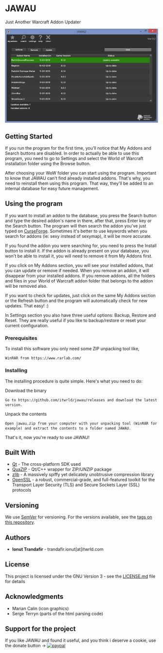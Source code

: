 # JAWAU

Just Another Warcraft Addon Updater

![alt text](https://raw.githubusercontent.com/itwrld/jawau/master/showcase/JAWAU.png)


## Getting Started

If you run the program for the first time, you&rsquo;ll notice that My Addons and Search buttons are disabled. In order to actually be able to use this program, you need to go to Settings and select the World of Warcraft installation folder using the Browse button.

After choosing your WoW folder you can start using the program. Important to know that JAWAU can't find already installed addons. That's why, you need to reinstall them using this program. That way, they'll be added to an internal database for easy future management.

## Using the program

If you want to install an addon to the database, you press the Search button and type the desired addon's name in there, after that, press Enter key or the Search button. The program will then search the addon you've just typed on <a href="https://www.curseforge.com/wow/addons" target="_blank" rel="noopener">CurseForge</a>. Sometimes it's better to use keywords when you search for addons (ie: sexy instead of sexymap), it will be more accurate.

If you found the addon you were searching for, you need to press the Install button to install it. If the addon is already present on your database, you won't be able to install it, you will need to remove it from My Addons first.

If you click on My Addons section, you will see your installed addons, that you can update or remove if needed. When you remove an addon, it will disappear from your installed addons. If you remove addons, all the folders and files in your World of Warcraft addon folder that belongs to the addon will be removed also.

If you want to check for updates, just click on the same My Addons section or the Refresh button and the program will automatically check for new updates. That easy! :)

In Settings section you also have three useful options: Backup, Restore and Reset. They are really useful if you like to backup/restore or reset your current configuration.

### Prerequisites

To install this software you only need some ZIP unpacking tool like,

```
WinRAR from https://www.rarlab.com/
```

### Installing

The installing procedure is quite simple. Here's what you need to do:

Download the binary

```
Go to https://github.com/itwrld/jawau/releases and download the latest version.
```

Unpack the contents

```
Open jawau.zip from your computer with your unpacking tool (WinRAR for example) and extract the contents to a folder named JAWAU.
```

That's it, now you're ready to use JAWAU!


## Built With

* [Qt](https://www.qt.io/download) - The cross-platform SDK used
* [QuaZIP](http://quazip.sourceforge.net) - Qt/C++ wrapper for ZIP/UNZIP package
* [zlib](http://www.zlib.net) - A massively spiffy yet delicately unobtrusive compression library
* [OpenSSL](https://www.openssl.org/) - a robust, commercial-grade, and full-featured toolkit for the Transport Layer Security (TLS) and Secure Sockets Layer (SSL) protocols


## Versioning

We use [SemVer](http://semver.org/) for versioning. For the versions available, see the [tags on this repository](https://github.com/itwrld/jawau/tags). 

## Authors

* **Ionut Trandafir** - trandafir.ionut[at]itwrld.com


## License

This project is licensed under the  GNU Version 3 - see the [LICENSE.md](LICENSE.md) file for details

## Acknowledgments

* Marian Calin (icon graphics)
* Serge Terryn (parts of the html parsing code)

## Support for the project

If you like JAWAU and found it useful, and you think i deserve a cookie, use the donate button ->
[![paypal](https://www.paypalobjects.com/en_US/i/btn/btn_donateCC_LG.gif)](https://paypal.me/JohnnyUSA?locale.x=en_US)
